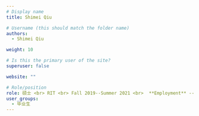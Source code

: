 ```yaml
---
# Display name
title: Shimei Qiu

# Username (this should match the folder name)
authors:
  - Shimei Qiu

weight: 10

# Is this the primary user of the site?
superuser: false

website: ""

# Role/position
role: 硕士 <br> RIT <br> Fall 2019--Summer 2021 <br>  **Employment** --  ITX Corp <br> **Position** -- UX Designer
user_groups:
  - 毕业生
---
```

